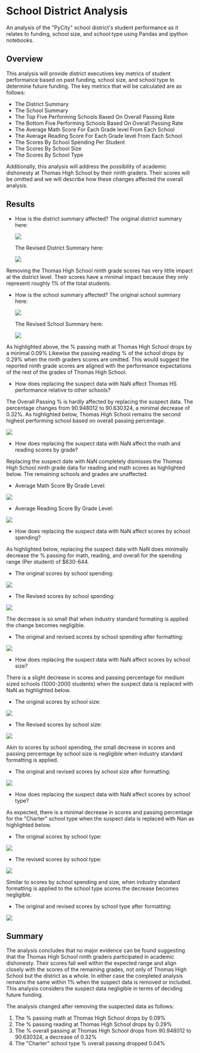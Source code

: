 # School District Analysis
An analysis of the "PyCity" school district's student performance as it relates to funding, school size, and school type using Pandas and ipython notebooks.

## Overview
This analysis will provide district executives key metrics of student performance based on past funding, school size, and school type to determine future funding. The key metrics that will be calculated are as follows:
- The District Summary
- The School Summary
- The Top Five Performing Schools Based On Overall Passing Rate
- The Bottom Five Performing Schools Based On Overall Passing Rate
- The Average Math Score For Each Grade level From Each School
- The Average Reading Score For Each Grade level From Each School
- The Scores By School Spending Per Student 
- The Scores By School Size
- The Scores By School Type

Additionally, this analysis will address the possibility of academic dishonesty at Thomas High School by their ninth graders. Their scores will be omitted and we will describe how these changes affected the overall analysis. 

## Results 
* How is the district summary affected?
  The original district summary here:
  
  ![](./Resources/OG_District_Summary.PNG)
  
  The Revised District Summary here:
  
  ![](./Resources/District_Summary_df.PNG)
  
Removing the Thomas High School ninth grade scores has very little impact at the district level. Their scores have a minimal impact because they only represent roughly 1% of the total students.

* How is the school summary affected?
  The original school summary here:
  
  ![](./Resources/OG_School_Summary.PNG)
  
  The Revised School Summary here:
  
  ![](./Resources/School_Summary_df.PNG)
  
As highlighted above, the % passing math at Thomas High School drops by a minimal 0.09% Likewise the passing reading % of the school drops by 0.29% when the ninth graders scores are omitted. This would suggest the reported ninth grade scores are aligned with the performance expectations of the rest of the grades of Thomas High School.

* How does replacing the suspect data with NaN affect Thomas HS performance relative to other schools?

The Overall Passing % is hardly affected by replacing the suspect data. The percentage changes from 90.948012 to 90.630324, a minimal decrease of 0.32%. As highlighted below, Thomas High School remains the second highest performing school based on overall passing percentage. 

![](./Resources/Thomas_High_School_Highlighted.PNG)

* How does replacing the suspect data with NaN affect the math and reading scores by grade?

Replacing the suspect date with NaN completely dismisses the Thomas High School ninth grade data for reading and math scores as highlighted below. The remaining schools and grades are unaffected. 

* Average Math Score By Grade Level:

![](./Resources/Average_Math_Score_Grade_Lvl.PNG)

* Average Reading Score By Grade Level: 

![](./Resources/Average_Reading_Score_Grade_Lvl.PNG)

* How does replacing the suspect data with NaN affect scores by school spending?

As highlighted below, replacing the suspect data with NaN does minimally decrease the % passing for math, reading, and overall for the spending range (Per student) of $630-644. 

* The original scores by school spending:

![](./Resources/OG_Scores_By_School_Spending_Per_Student.PNG)

* The Revised scores by school spending:

![](./Resources/Scores_By_School_Spending_Per_Student.PNG)

The decrease is so small that when industry standard formating is applied the change becomes negligible.

* The original and revised scores by school spending after formatting:

![](./Resources/Formatted_School_Spending_Per_Student.PNG)

* How does replacing the suspect data with NaN affect scores by school size?

There is a slight decrease in scores and passing percentage for medium sized schools (1000-2000 students) when the suspect data is replaced with NaN as highlighted below.

* The original scores by school size:

![](./Resources/OG_Scores_By_School_Size.PNG)

* The Revised scores by school size: 

![](./Resources/Scores_By_School_Size.PNG)

Akin to scores by school spending, the small decrease in scores and passing percentage by school size is negligible when industry standard formatting is applied. 

* The original and revised scores by school size after formatting:

![](./Resources/Formatted_Scores_By_School_Size.PNG)

* How does replacing the suspect data with NaN affect scores by school type?

As expected, there is a minimal decrease in scores and passing percentage for the "Charter" school type when the suspect data is replaced with Nan as highlighted below. 

* The original scores by school type: 

![](./Resources/OG_Scores_By_School_Type.PNG)

* The revised scores by school type: 

![](./Resources/Scores_By_School_Type.PNG)

Similar to scores by school spending and size, when industry standard formatting is applied to the school type scores the decrease becomes negligible. 

* The original and revised scores by school type after formatting:

![](./Resources/Formatted_Scores_By_School_Type.PNG)

## Summary 
The analysis concludes that no major evidence can be found suggesting that the Thomas High School ninth graders participated in academic dishonesty. Their scores fall well within the expected range and align closely with the scores of the remaining grades, not only of Thomas High School but the district as a whole. In either case the completed analysis remains the same within 1% when the suspect data is removed or included. This analysis considers the suspect data negligible in terms of deciding future funding. 

The analysis changed after removing the suspected data as follows:
  1. The % passing math at Thomas High School drops by 0.09%
  2. The % passing reading at Thomas High School drops by 0.29%
  3. The % overall passing at Thomas High School drops from 90.948012 to 90.630324, a decrease of 0.32%
  4. The "Charter" school type % overall passing dropped 0.04%





 








  

  

  
  
  



